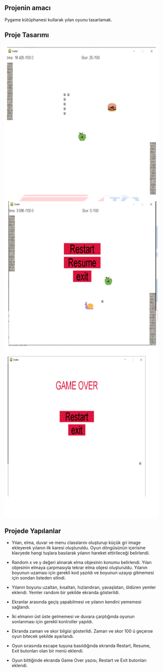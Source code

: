 
## Projenin amacı
Pygame kütüphanesi kullarak yılan oyunu tasarlamak.

## Proje Tasarımı 
<img src="resim1.png" width="700" height="500" >
<img src="resim2.png" width="700" height="500" >
<img src="resim3.png" width="750" height="550" >

	
## Projede Yapılanlar

* Yılan, elma, duvar ve menu classlarını oluşturup küçük gri image ekleyerek yılanın ilk karesi oluşturuldu. Oyun döngüsünün içerisine klavyede hangi tuşlara basılarak yılanın hareket ettirileceği belirlendi.

* Random x ve y değeri alınarak elma objesinin konumu belirlendi. Yılan objesinin elmaya çarpmasıyla tekrar elma objesi oluşturuldu. Yılanın boyunun uzaması için gerekli kod yazıldı ve boyunun uzayıp gitmemesi için sondan listeden silindi.

* Yılanın boyunu uzaltan, kısaltan, hızlandıran, yavaşlatan, öldüren yemler eklendi. Yemler random bir şekilde ekranda gösterildi.

* Ekranlar arasında geçiş yapabilmesi ve yılanın kendini yememesi sağlandı.

* İki elmanın üst üste gelmemesi ve duvara çarptığında oyunun sonlanması için gerekli kontroller yapıldı.

* Ekranda zaman ve skor bilgisi gösterildi. Zaman ve skor 100 ü geçerse oyun bitecek şekilde ayarlandı. 

* Oyun sırasında escape tuşuna basıldığında ekranda Restart, Resume, Exit butonları olan bir menü eklendi. 

* Oyun bittiğinde ekranda Game Over yazısı, Restart ve Exit butonları eklendi. 
